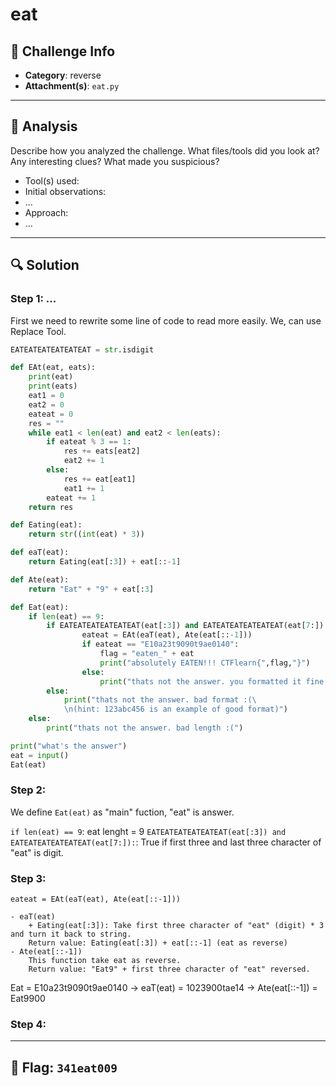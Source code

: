 # eat

## 🧩 Challenge Info

- **Category**: reverse
- **Attachment(s)**: `eat.py`

---

## 🧠 Analysis

Describe how you analyzed the challenge. What files/tools did you look at?  
Any interesting clues? What made you suspicious?

- Tool(s) used: 
- Initial observations:
- ...
- Approach:
- ...

---

## 🔍 Solution

### Step 1: ...
First we need to rewrite some line of code to read more easily.
We, can use Replace Tool.

```python
EATEATEATEATEATEAT = str.isdigit

def EAt(eat, eats):
    print(eat)
    print(eats)
    eat1 = 0
    eat2 = 0
    eateat = 0
    res = ""
    while eat1 < len(eat) and eat2 < len(eats):
        if eateat % 3 == 1:
            res += eats[eat2]
            eat2 += 1
        else:
            res += eat[eat1]
            eat1 += 1
        eateat += 1
    return res

def Eating(eat):
    return str((int(eat) * 3))

def eaT(eat):
    return Eating(eat[:3]) + eat[::-1]

def Ate(eat):
    return "Eat" + "9" + eat[:3]

def Eat(eat):
    if len(eat) == 9:
        if EATEATEATEATEATEAT(eat[:3]) and EATEATEATEATEATEAT(eat[7:]):
                eateat = EAt(eaT(eat), Ate(eat[::-1])) 
                if eateat == "E10a23t9090t9ae0140":
                    flag = "eaten_" + eat
                    print("absolutely EATEN!!! CTFlearn{",flag,"}")
                else:
                    print("thats not the answer. you formatted it fine tho, here's what you got\n>>", eateat)
        else:
            print("thats not the answer. bad format :(\
            \n(hint: 123abc456 is an example of good format)")
    else:
        print("thats not the answer. bad length :(")

print("what's the answer")
eat = input()
Eat(eat)
```

### Step 2:
We define ```Eat(eat)``` as "main" fuction, "eat" is answer.

```if len(eat) == 9```: eat lenght = 9
```EATEATEATEATEATEAT(eat[:3]) and EATEATEATEATEATEAT(eat[7:]):```:  True if first three and last three character
of "eat" is digit.

### Step 3:
```
eateat = EAt(eaT(eat), Ate(eat[::-1]))

- eaT(eat)
    + Eating(eat[:3]): Take first three character of "eat" (digit) * 3 and turn it back to string.
    Return value: Eating(eat[:3]) + eat[::-1] (eat as reverse)
- Ate(eat[::-1])
    This function take eat as reverse.
    Return value: "Eat9" + first three character of "eat" reversed.
```

Eat = E10a23t9090t9ae0140
-> eaT(eat) = 1023900tae14
-> Ate(eat[::-1]) = Eat9900


### Step 4:

---

## 🔑 Flag: `341eat009`
